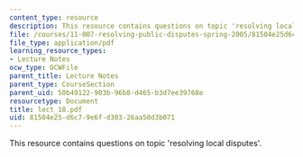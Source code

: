 ```yaml
---
content_type: resource
description: This resource contains questions on topic 'resolving local disputes'.
file: /courses/11-007-resolving-public-disputes-spring-2005/81504e25d6c79e6fd30326aa50d3b071_lect_18.pdf
file_type: application/pdf
learning_resource_types:
- Lecture Notes
ocw_type: OCWFile
parent_title: Lecture Notes
parent_type: CourseSection
parent_uid: 50b49122-903b-96b8-d465-b3d7ee39768e
resourcetype: Document
title: lect_18.pdf
uid: 81504e25-d6c7-9e6f-d303-26aa50d3b071
---
```

This resource contains questions on topic 'resolving local disputes'.

